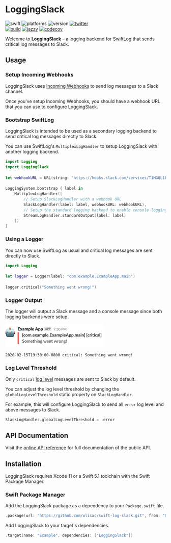 # LoggingSlack

![swift](https://img.shields.io/badge/Swift-5.1-orange.svg)
![platforms](https://img.shields.io/badge/platforms-macOS%20%7C%20Linux%20%7C%20iOS%20%7C%20tvOS%20%7C%20watchOS-lightgrey.svg)
![version](https://img.shields.io/badge/version-0.1.0-blue.svg)
[![twitter](https://img.shields.io/badge/twitter-@wlisac-blue.svg)](https://twitter.com/wlisac)
<br>
[![build](https://travis-ci.com/wlisac/swift-log-slack.svg?branch=master)](https://travis-ci.com/wlisac/swift-log-slack)
[![jazzy](https://raw.githubusercontent.com/wlisac/swift-log-slack/gh-pages/badge.svg?sanitize=true)](https://wlisac.github.io/swift-log-slack/Structs/SlackLogHandler.html)
[![codecov](https://img.shields.io/codecov/c/github/wlisac/swift-log-slack)](https://codecov.io/gh/wlisac/swift-log-slack)

Welcome to **LoggingSlack** – a logging backend for [SwiftLog](https://github.com/apple/swift-log) that sends critical log messages to Slack.

## Usage

### Setup Incoming Webhooks

LoggingSlack uses [Incoming Webhooks](https://slack.com/apps/A0F7XDUAZ-incoming-webhooks) to send log messages to a Slack channel.

Once you've setup Incoming Webhooks, you should have a webhook URL that you can use to configure LoggingSlack.

### Bootstrap SwiftLog
LoggingSlack is intended to be used as a secondary logging backend to send critical log messages directly to Slack.

You can use SwiftLog's `MultiplexLogHandler` to setup LoggingSlack with another logging backend.

```swift
import Logging
import LoggingSlack

let webhookURL = URL(string: "https://hooks.slack.com/services/T1MGQL1L8/RM2LE5QLF/YH036NhldqitdR1lVd5NLS6z")!

LoggingSystem.bootstrap { label in
    MultiplexLogHandler([
        // Setup SlackLogHandler with a webhook URL 
        SlackLogHandler(label: label, webhookURL: webhookURL),
        // Setup the standard logging backend to enable console logging
        StreamLogHandler.standardOutput(label: label)
    ])
}
```

### Using a Logger

You can now use SwiftLog as usual and critical log messages are sent directly to Slack.

```swift
import Logging

let logger = Logger(label: "com.example.ExampleApp.main")

logger.critical("Something went wrong!")
```

### Logger Output

The logger will output a Slack message and a console message since both logging backends were setup.

<img src="Assets/message.png" width="308">

```plain
2020-02-15T19:30:00-0800 critical: Something went wrong!
```

### Log Level Threshold

Only `critical` [log level](https://github.com/apple/swift-log#log-levels) messages are sent to Slack by default.

You can adjust the log level threshold by changing the `globalLogLevelThreshold` static property on `SlackLogHandler`.

For example, this will configure LoggingSlack to send all `error` log level and above messages to Slack.

```swift
SlackLogHandler.globalLogLevelThreshold = .error
```

## API Documentation

Visit the [online API reference](https://wlisac.github.io/swift-log-slack/Structs/SlackLogHandler.html) for full documentation of the public API.

## Installation

LoggingSlack requires Xcode 11 or a Swift 5.1 toolchain with the Swift Package Manager. 

### Swift Package Manager

Add the LoggingSlack package as a dependency to your `Package.swift` file.

```swift
.package(url: "https://github.com/wlisac/swift-log-slack.git", from: "0.1.0")
```

Add LoggingSlack to your target's dependencies.

```swift
.target(name: "Example", dependencies: ["LoggingSlack"])
```
